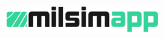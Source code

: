 <p align="center">
    <a href="https://milsim.app" target="_blank">
        <img src="https://raw.githubusercontent.com/milsim-app/.github/main/art/logo.svg" width="400" alt="milsim.app logo">
    </a>
</p>
